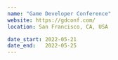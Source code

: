 ```yaml
---
name: "Game Developer Conference"
website: https://gdconf.com/
location: San Francisco, CA, USA

date_start: 2022-05-21
date_end:   2022-05-25
---
```

